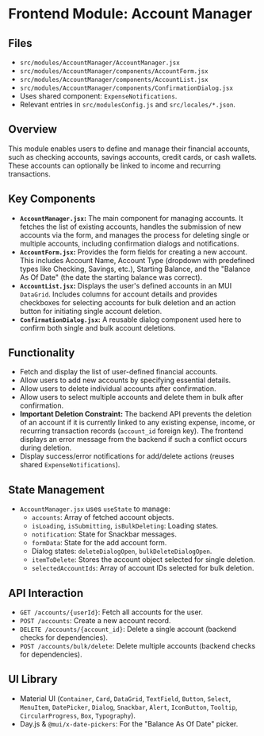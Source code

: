 # Frontend Module: Account Manager

## Files

*   `src/modules/AccountManager/AccountManager.jsx`
*   `src/modules/AccountManager/components/AccountForm.jsx`
*   `src/modules/AccountManager/components/AccountList.jsx`
*   `src/modules/AccountManager/components/ConfirmationDialog.jsx`
*   Uses shared component: `ExpenseNotifications`.
*   Relevant entries in `src/modulesConfig.js` and `src/locales/*.json`.

## Overview

This module enables users to define and manage their financial accounts, such as checking accounts, savings accounts, credit cards, or cash wallets. These accounts can optionally be linked to income and recurring transactions.

## Key Components

*   **`AccountManager.jsx`:** The main component for managing accounts. It fetches the list of existing accounts, handles the submission of new accounts via the form, and manages the process for deleting single or multiple accounts, including confirmation dialogs and notifications.
*   **`AccountForm.jsx`:** Provides the form fields for creating a new account. This includes Account Name, Account Type (dropdown with predefined types like Checking, Savings, etc.), Starting Balance, and the "Balance As Of Date" (the date the starting balance was correct).
*   **`AccountList.jsx`:** Displays the user's defined accounts in an MUI `DataGrid`. Includes columns for account details and provides checkboxes for selecting accounts for bulk deletion and an action button for initiating single account deletion.
*   **`ConfirmationDialog.jsx`:** A reusable dialog component used here to confirm both single and bulk account deletions.

## Functionality

*   Fetch and display the list of user-defined financial accounts.
*   Allow users to add new accounts by specifying essential details.
*   Allow users to delete individual accounts after confirmation.
*   Allow users to select multiple accounts and delete them in bulk after confirmation.
*   **Important Deletion Constraint:** The backend API prevents the deletion of an account if it is currently linked to any existing expense, income, or recurring transaction records (`account_id` foreign key). The frontend displays an error message from the backend if such a conflict occurs during deletion.
*   Display success/error notifications for add/delete actions (reuses shared `ExpenseNotifications`).

## State Management

*   `AccountManager.jsx` uses `useState` to manage:
    *   `accounts`: Array of fetched account objects.
    *   `isLoading`, `isSubmitting`, `isBulkDeleting`: Loading states.
    *   `notification`: State for Snackbar messages.
    *   `formData`: State for the add account form.
    *   Dialog states: `deleteDialogOpen`, `bulkDeleteDialogOpen`.
    *   `itemToDelete`: Stores the account object selected for single deletion.
    *   `selectedAccountIds`: Array of account IDs selected for bulk deletion.

## API Interaction

*   `GET /accounts/{userId}`: Fetch all accounts for the user.
*   `POST /accounts`: Create a new account record.
*   `DELETE /accounts/{account_id}`: Delete a single account (backend checks for dependencies).
*   `POST /accounts/bulk/delete`: Delete multiple accounts (backend checks for dependencies).

## UI Library

*   Material UI (`Container`, `Card`, `DataGrid`, `TextField`, `Button`, `Select`, `MenuItem`, `DatePicker`, `Dialog`, `Snackbar`, `Alert`, `IconButton`, `Tooltip`, `CircularProgress`, `Box`, `Typography`).
*   Day.js & `@mui/x-date-pickers`: For the "Balance As Of Date" picker.
